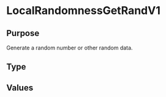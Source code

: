 # LocalRandomnessGetRandV1

## Purpose

<!-- --8<-- [start:purpose] -->
Generate a random number or other random data.
<!-- --8<-- [end:purpose] -->

## Type

<!-- --8<-- [start:type] -->
<div class="type" markdown>



</div>
<!-- --8<-- [end:type] -->

## Values
